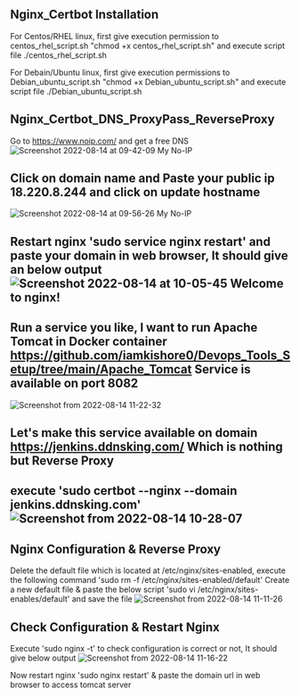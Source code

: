 
## Nginx_Certbot Installation

For Centos/RHEL linux, first give execution permission to centos_rhel_script.sh "chmod +x centos_rhel_script.sh" 
      and execute script file ./centos_rhel_script.sh  

For Debain/Ubuntu linux, first give execution permissions to Debian_ubuntu_script.sh "chmod +x Debian_ubuntu_script.sh"
      and execute script file ./Debian_ubuntu_script.sh

      


## Nginx_Certbot_DNS_ProxyPass_ReverseProxy

Go to https://www.noip.com/ and get a free DNS ![Screenshot 2022-08-14 at 09-42-09 My No-IP](https://user-images.githubusercontent.com/98376417/184522356-1a13b5bf-2bc7-45b5-aa34-9252bf62f606.png)

##  Click on domain name and Paste your public ip 18.220.8.244 and click on update hostname

![Screenshot 2022-08-14 at 09-56-26 My No-IP](https://user-images.githubusercontent.com/98376417/184522492-9014b541-b429-40e6-b953-a0e0c2754f1d.png)


##  Restart nginx 'sudo service nginx restart' and paste your domain in web browser, It should give an below output![Screenshot 2022-08-14 at 10-05-45 Welcome to nginx!](https://user-images.githubusercontent.com/98376417/184522743-5a778997-1b1d-47c0-af24-85c6345a6553.png)

## Run a service you like, I want to run Apache Tomcat in Docker container https://github.com/iamkishore0/Devops_Tools_Setup/tree/main/Apache_Tomcat   Service is available on port 8082



![Screenshot from 2022-08-14 11-22-32](https://user-images.githubusercontent.com/98376417/184524429-68eb943d-444b-4811-97c8-e2b722c2cf71.png)

## Let's make this service available on domain https://jenkins.ddnsking.com/ Which is nothing but Reverse Proxy 
## execute 'sudo certbot --nginx --domain jenkins.ddnsking.com'![Screenshot from 2022-08-14 10-28-07](https://user-images.githubusercontent.com/98376417/184523206-9610d22c-5fa7-4023-b402-5a49238fe6a4.png)
 
## Nginx Configuration & Reverse Proxy
   Delete the default file which is located at /etc/nginx/sites-enabled, execute the following command 'sudo rm -f /etc/nginx/sites-enabled/default'
   Create a new default file & paste the below script 'sudo vi /etc/nginx/sites-enables/default' and save the file
   ![Screenshot from 2022-08-14 11-11-26](https://user-images.githubusercontent.com/98376417/184524153-b5c90c35-e872-477d-abf3-12dcaced40e3.png)

   
## Check Configuration & Restart Nginx
   Execute 'sudo nginx -t' to check configuration is correct or not, It should give below output
   ![Screenshot from 2022-08-14 11-16-22](https://user-images.githubusercontent.com/98376417/184524275-ddd548be-9c17-449d-9a2c-77ba0ac91957.png)
   
   Now restart nginx 'sudo nginx restart' & paste the domain url in web browser to access tomcat server
